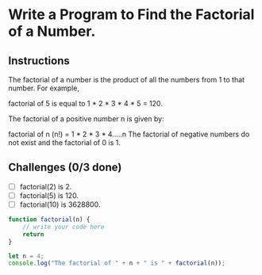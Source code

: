 # Write a Program to Find the Factorial of a Number.

## Instructions

The factorial of a number is the product of all the numbers from 1 to that number. For example,

factorial of 5 is equal to 1 * 2 * 3 * 4 * 5 = 120.

The factorial of a positive number n is given by:

factorial of n (n!) = 1 * 2 * 3 * 4.....n The factorial of negative numbers do not exist and the factorial of 0 is 1.

## Challenges (0/3 done)

- [ ] factorial(2) is 2.
- [ ] factorial(5) is 120.
- [ ] factorial(10) is 3628800.

```js
function factorial(n) {
	// write your code here
	return
}

let n = 4;
console.log("The factorial of " + n + " is " + factorial(n));
```

